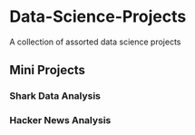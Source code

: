# Data-Science-Projects
A collection of assorted data science projects
## Mini Projects
### Shark Data Analysis
### Hacker News Analysis
